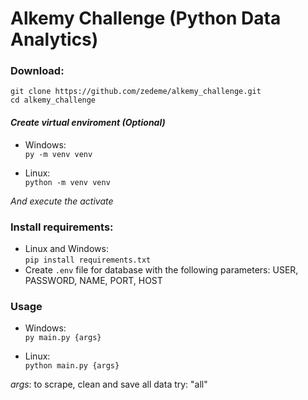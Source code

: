 # **Alkemy Challenge (Python Data Analytics)**

### **Download**:
  `git clone https://github.com/zedeme/alkemy_challenge.git`  
  `cd alkemy_challenge`
  
 #### ***Create virtual enviroment (Optional)***  
 - Windows:  
   `py -m venv venv`    
   
  - Linux:  
  `python -m venv venv`
   
   *And execute the activate*

### **Install requirements**:
  - Linux and Windows:  
   `pip install requirements.txt`
  - Create `.env` file for database with the following parameters: USER, PASSWORD, NAME, PORT, HOST
  
  
### **Usage**
   - Windows:  
   `py main.py {args}`    
   
   - Linux:  
   `python main.py {args}`  
   
   *args*: to scrape, clean and save all data try: "all"
   
   


